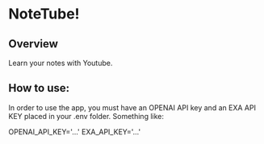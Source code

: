 # NoteTube!

## Overview

Learn your notes with Youtube.

## How to use:

In order to use the app, you must have an OPENAI API key and an EXA API KEY placed in your .env folder. Something like:

OPENAI_API_KEY='...'
EXA_API_KEY='...'